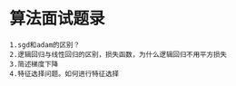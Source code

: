 # 算法面试题录 
    1.sgd和adam的区别？
    2.逻辑回归与线性回归的区别，损失函数，为什么逻辑回归不用平方损失
    3.简述梯度下降
    4.特征选择问题。如何进行特征选择

